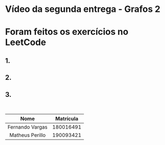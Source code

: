 # Vídeo da segunda entrega - Grafos 2

# Foram feitos os exercícios no LeetCode

## 1. 

## 2. 

## 3. 

<br>

| Nome |  Matrícula
| :------: | :-------:
| Fernando Vargas | 180016491
|  Matheus Perillo | 190093421
